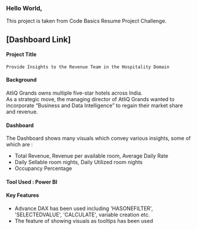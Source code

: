 ### Hello World,

This project is taken from Code Basics Resume Project Challenge.

## [Dashboard Link]

#### Project Title
`Provide Insights to the Revenue Team in the Hospitality Domain`

#### Background
AtliQ Grands owns multiple five-star hotels across India.  
As a strategic move, the managing director of AtliQ Grands wanted to incorporate “Business and Data Intelligence” to regain their market share and revenue.

#### Dashboard
The Dashboard shows many visuals which convey various insights, some of which are :
- Total Revenue, Revenue per available room, Average Daily Rate
- Daily Sellable room nights, Daily Utilized room nights
- Occupancy Percentage

#### Tool Used : Power BI

#### Key Features
- Advance DAX has been used including 'HASONEFILTER', 'SELECTEDVALUE', 'CALCULATE', variable creation etc.
- The feature of showing visuals as tooltips has been used
